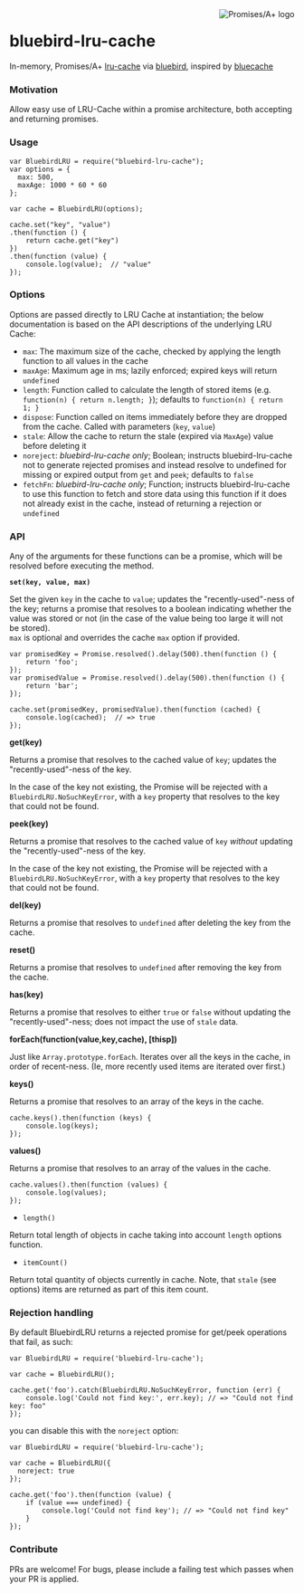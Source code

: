 <a href="http://promisesaplus.com/">
    <img src="http://promisesaplus.com/assets/logo-small.png" alt="Promises/A+ logo" title="Promises/A+ 1.0 compliant" align="right" />
</a>

bluebird-lru-cache
=========

In-memory, Promises/A+ [lru-cache](https://github.com/isaacs/node-lru-cache) via [bluebird](https://github.com/petkaantonov/bluebird), inspired by [bluecache](https://github.com/kurttheviking/bluecache)


### Motivation

Allow easy use of LRU-Cache within a promise architecture, both accepting and returning promises.


### Usage

```
var BluebirdLRU = require("bluebird-lru-cache");
var options = {
  max: 500,
  maxAge: 1000 * 60 * 60
};

var cache = BluebirdLRU(options);

cache.set("key", "value")
.then(function () {
	return cache.get("key")
})
.then(function (value) {
	console.log(value);  // "value"
});
```


### Options

Options are passed directly to LRU Cache at instantiation; the below documentation is based on the API descriptions of the underlying LRU Cache:

- `max`: The maximum size of the cache, checked by applying the length function to all values in the cache
- `maxAge`: Maximum age in ms; lazily enforced; expired keys will return `undefined`
- `length`: Function called to calculate the length of stored items (e.g. `function(n) { return n.length; }`); defaults to `function(n) { return 1; }`
- `dispose`: Function called on items immediately before they are dropped from the cache. Called with parameters (`key`, `value`)
- `stale`: Allow the cache to return the stale (expired via `MaxAge`) value before deleting it
- `noreject`: _bluebird-lru-cache only_; Boolean; instructs bluebird-lru-cache not to generate rejected promises and instead resolve to undefined for missing or expired output from `get` and `peek`;  defaults to `false`
- `fetchFn`: _bluebird-lru-cache only_; Function; instructs bluebird-lru-cache to use this function to fetch and store data using this function if it does not already exist in the cache, instead of returning a rejection or `undefined`


### API

Any of the arguments for these functions can be a promise, which will be resolved before executing the method.

**`set(key, value, max)`**

Set the given `key` in the cache to `value`; updates the "recently-used"-ness of the key; returns a promise that resolves to a boolean indicating whether the value was stored or not (in the case of the value being too large it will not be stored).  
`max` is optional and overrides the cache `max` option if provided.

```
var promisedKey = Promise.resolved().delay(500).then(function () {
	return 'foo';
});
var promisedValue = Promise.resolved().delay(500).then(function () {
	return 'bar';
});

cache.set(promisedKey, promisedValue).then(function (cached) {
	console.log(cached);  // => true
});
```


**get(key)**

Returns a promise that resolves to the cached value of `key`; updates the "recently-used"-ness of the key.

In the case of the key not existing, the Promise will be rejected with a `BluebirdLRU.NoSuchKeyError`, with a `key` property that resolves to the key that could not be found.


**peek(key)**

Returns a promise that resolves to the cached value of `key` _without_ updating the "recently-used"-ness of the key.

In the case of the key not existing, the Promise will be rejected with a `BluebirdLRU.NoSuchKeyError`, with a `key` property that resolves to the key that could not be found.


**del(key)**

Returns a promise that resolves to `undefined` after deleting the key from the cache.


**reset()**

Returns a promise that resolves to `undefined` after removing the key from the cache.


**has(key)**

Returns a promise that resolves to either `true` or `false` without updating the "recently-used"-ness; does not impact the use of `stale` data.


**forEach(function(value,key,cache), [thisp])**

Just like `Array.prototype.forEach`.  Iterates over all the keys in the cache, in order of recent-ness.  (Ie, more recently used items are iterated over first.)


**keys()**

Returns a promise that resolves to an array of the keys in the cache.

```
cache.keys().then(function (keys) {
	console.log(keys);
});
```

**values()**

Returns a promise that resolves to an array of the values in the cache.

```
cache.values().then(function (values) {
	console.log(values);
});
```

* `length()`

Return total length of objects in cache taking into account `length` options function.

* `itemCount()`

Return total quantity of objects currently in cache. Note, that `stale` (see options) items are returned as part of this item count.

### Rejection handling

By default BluebirdLRU returns a rejected promise for get/peek operations that fail, as such:

```
var BluebirdLRU = require('bluebird-lru-cache');

var cache = BluebirdLRU();

cache.get('foo').catch(BluebirdLRU.NoSuchKeyError, function (err) {
	console.log('Could not find key:', err.key); // => "Could not find key: foo"
});
```

you can disable this with the `noreject` option:

```
var BluebirdLRU = require('bluebird-lru-cache');

var cache = BluebirdLRU({
  noreject: true
});

cache.get('foo').then(function (value) {
	if (value === undefined) {
		console.log('Could not find key'); // => "Could not find key"
	}
});
```

### Contribute

PRs are welcome! For bugs, please include a failing test which passes when your PR is applied.
